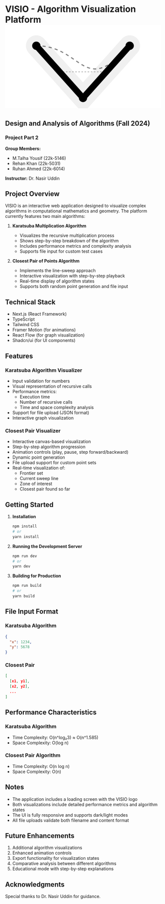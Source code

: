 # VISIO - Algorithm Visualization Platform ![VISIO Logo](my-app/public/visio-logo.svg#bg=white)
## Design and Analysis of Algorithms (Fall 2024)
### Project Part 2

**Group Members:**
- M.Talha Yousif (22k-5146)
- Rehan Khan (22k-5031)
- Ruhan Ahmed (22k-6014)

**Instructor:** Dr. Nasir Uddin

## Project Overview
VISIO is an interactive web application designed to visualize complex algorithms in computational mathematics and geometry. The platform currently features two main algorithms:

1. **Karatsuba Multiplication Algorithm**
    - Visualizes the recursive multiplication process
    - Shows step-by-step breakdown of the algorithm
    - Includes performance metrics and complexity analysis
    - Supports file input for custom test cases

2. **Closest Pair of Points Algorithm**
    - Implements the line-sweep approach
    - Interactive visualization with step-by-step playback
    - Real-time display of algorithm states
    - Supports both random point generation and file input

## Technical Stack
- Next.js (React Framework)
- TypeScript
- Tailwind CSS
- Framer Motion (for animations)
- React Flow (for graph visualization)
- Shadcn/ui (for UI components)

## Features

### Karatsuba Algorithm Visualizer
- Input validation for numbers
- Visual representation of recursive calls
- Performance metrics:
  - Execution time
  - Number of recursive calls
  - Time and space complexity analysis
- Support for file upload (JSON format)
- Interactive graph visualization

### Closest Pair Visualizer
- Interactive canvas-based visualization
- Step-by-step algorithm progression
- Animation controls (play, pause, step forward/backward)
- Dynamic point generation
- File upload support for custom point sets
- Real-time visualization of:
  - Frontier set
  - Current sweep line
  - Zone of interest
  - Closest pair found so far

## Getting Started

1. **Installation**
    ```bash
    npm install
    # or
    yarn install
    ```

2. **Running the Development Server**
    ```bash
    npm run dev
    # or
    yarn dev
    ```

3. **Building for Production**
    ```bash
    npm run build
    # or
    yarn build
    ```

## File Input Format

### Karatsuba Algorithm
```json
{
  "x": 1234,
  "y": 5678
}
```

### Closest Pair
```json
[
  [x1, y1],
  [x2, y2],
  ...
]
```

## Performance Characteristics

### Karatsuba Algorithm
- Time Complexity: O(n^log₂3) ≈ O(n^1.585)
- Space Complexity: O(log n)

### Closest Pair Algorithm
- Time Complexity: O(n log n)
- Space Complexity: O(n)

## Notes
- The application includes a loading screen with the VISIO logo
- Both visualizations include detailed performance metrics and algorithm states
- The UI is fully responsive and supports dark/light modes
- All file uploads validate both filename and content format

## Future Enhancements
1. Additional algorithm visualizations
2. Enhanced animation controls
3. Export functionality for visualization states
4. Comparative analysis between different algorithms
5. Educational mode with step-by-step explanations

## Acknowledgments
Special thanks to Dr. Nasir Uddin for guidance.
